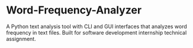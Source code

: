 # Word-Frequency-Analyzer
A Python text analysis tool with CLI and GUI interfaces that analyzes word frequency in text files. Built for software development internship technical assignment.
